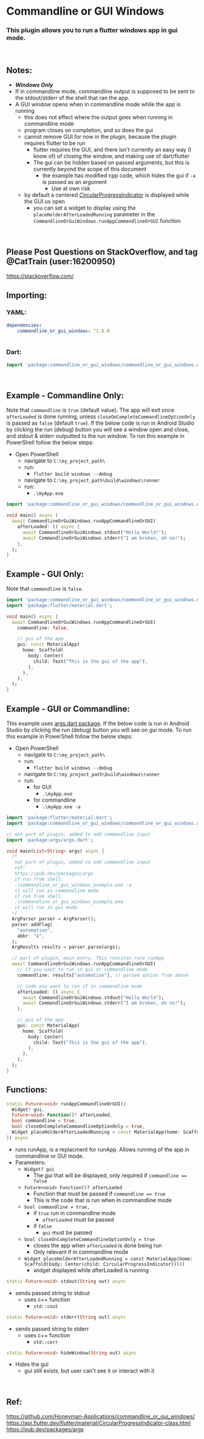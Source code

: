 # Commandline or GUI Windows
### This plugin allows you to run a flutter windows app in gui mode. 

<br>

## Notes:
- ***Windows Only*** 
- If in commandline mode, commandline output is supposed to be sent to the stdout/stderr of the shell that ran the app.
- A GUI window opens when in commandline mode while the app is running
    - this does not effect where the output goes when running in commandline mode
    - program closes on completion, and so does the gui
    - cannot remove GUI for now in the plugin, because the plugin requires flutter to be run
        - flutter requires the GUI, and there isn't currently an easy way (I know of) of closing the window, and making use of dart/flutter
        - The gui can be hidden based on passed arguments, but this is currently beyond the scope of this document
          - the example has modified cpp code, which hides the gui if ```-a``` is passed as an argument
            - Use at own risk
    - by default a centered [CircularProgressIndicator](https://api.flutter.dev/flutter/material/CircularProgressIndicator-class.html) is displayed while the GUI us open
        - you can set a widget to display using the ```placeHolderAfterLoadedRunning``` parameter in the ```CommandlineOrGuiWindows.runAppCommandlineOrGUI``` function

<br>

## Please Post Questions on StackOverflow, and tag @CatTrain (user:16200950)
https://stackoverflow.com/

## Importing:
### YAML:
```yaml
dependencies:
    commandline_or_gui_windows: ^1.0.0
    
```
### Dart:
```dart
import 'package:commandline_or_gui_windows/commandline_or_gui_windows.dart';
```

<br>

## Example - Commandline Only:
Note that ```commandline``` is ```true``` (default value). The app will exit once ```afterLoaded``` is done running, unless ```closeOnCompleteCommandlineOptionOnly``` is passed as ```false``` (default ```true```). If the below code is run in Android Studio by clicking the run (debug) button you will see a window open and close, and stdout & stderr outputted to the run window. To run this example in PowerShell follow the below steps:
- Open PowerShell
    - navigate to ```C:\my_project_path\```
    - run:
        - ```flutter build windows --debug```
    - navigate to ```C:\my_project_path\build\windows\runner```
    - run:
        - ```.\myApp.exe```
```dart
import 'package:commandline_or_gui_windows/commandline_or_gui_windows.dart';

void main() async {
  await CommandlineOrGuiWindows.runAppCommandlineOrGUI(
    afterLoaded: () async {
      await CommandlineOrGuiWindows.stdout("Hello World!");
      await CommandlineOrGuiWindows.stderr("I am broken, oh no!");
    },
  );
}
```

## Example - GUI Only:
Note that ```commandline``` is ```false```.
```dart
import 'package:commandline_or_gui_windows/commandline_or_gui_windows.dart';
import 'package:flutter/material.dart';

void main() async {
  await CommandlineOrGuiWindows.runAppCommandlineOrGUI(
    commandline: false,

    // gui of the app
    gui: const MaterialApp(
      home: Scaffold(
        body: Center(
          child: Text("This is the gui of the app"),
        ),
      ),
    ),
  );
}
```

## Example - GUI or Commandline:
This example uses [args.dart package](https://pub.dev/packages/args). If the below code is run in Android Studio by clicking the run (debug) button you will see on gui mode. To run this example in PowerShell follow the below steps:
- Open PowerShell
    - navigate to ```C:\my_project_path\```
    - run:
        - ```flutter build windows --debug```
    - navigate to ```C:\my_project_path\build\windows\runner```
    - run:
        - for GUI
            - ```.\myApp.exe```
        - for commandline
            - ```.\myApp.exe -a```
```dart
import 'package:flutter/material.dart';
import 'package:commandline_or_gui_windows/commandline_or_gui_windows.dart';

// not part of plugin, added to add commandline input
import 'package:args/args.dart';

void main(List<String> args) async {
  /*
   not part of plugin, added to add commandline input
   ref:
   https://pub.dev/packages/args
   if run from shell:
   .\commandline_or_gui_windows_example.exe -a
   it will run in commandline mode
   if run from shell:
   .\commandline_or_gui_windows_example.exe
   it will run in gui mode
  */
  ArgParser parser = ArgParser();
  parser.addFlag(
    "automation",
    abbr: "a",
  );
  ArgResults results = parser.parse(args);

  // part of plugin, main entry. This runciton runs runApp
  await CommandlineOrGuiWindows.runAppCommandlineOrGUI(
    // if you want to run in gui or commandline mode
    commandline: results["automation"], // parsed option from above

    // code you want to run if in commandline mode
    afterLoaded: () async {
      await CommandlineOrGuiWindows.stdout("Hello World");
      await CommandlineOrGuiWindows.stderr("I am broken, oh no!");
    },

    // gui of the app
    gui: const MaterialApp(
      home: Scaffold(
        body: Center(
          child: Text("This is the gui of the app"),
        ),
      ),
    ),
  );
}
```

## Functions:
```dart
static Future<void> runAppCommandlineOrGUI({
  Widget? gui,
  Future<void> Function()? afterLoaded,
  bool commandline = true,
  bool closeOnCompleteCommandlineOptionOnly = true,
  Widget placeHolderAfterLoadedRunning = const MaterialApp(home: Scaffold(body: Center(child: CircularProgressIndicator()))),
}) async
  ```
- runs runApp, is a replacment for runApp. Allows running of the app in commandline or GUI mode.
- Parameters: 
    - ```Widget? gui```
        - The gui that will be displayed, only required if ```commandline == false```
    - ```Future<void> Function()? afterLoaded```
        - Function that must be passed if ```commandline == true```
        - This is the code that is run when in commandline mode
    - ```bool commandline = true,```
        - if ```true``` run in commandline mode
            - ```afterLoaded``` must be passed
        - if ```false``` 
            - ```gui``` must be passed
    - ```bool closeOnCompleteCommandlineOptionOnly = true```
        - closes the app when ```afterLoaded``` is done being run
        - Only relevant if in commandline mode
    - ```Widget placeHolderAfterLoadedRunning = const MaterialApp(home: Scaffold(body: Center(child: CircularProgressIndicator())))```
        - widget displayed while afterLoaded is running

```dart
static Future<void> stdout(String out) async
```
- sends passed string to stdout
  - uses c++ function
    - ```std::cout```

```dart
static Future<void> stderr(String out) async
```
- sends passed string to stderr
  - uses c++ function
    - ```std::cerr```

```dart
static Future<void> hideWindow(String out) async
```
- Hides the gui
  - gui still exists, but user can't see it or interact with it

<br>

## Ref:
https://github.com/Honeyman-Applications/commandline_or_gui_windows/
<br>
https://api.flutter.dev/flutter/material/CircularProgressIndicator-class.html
<br>
https://pub.dev/packages/args

